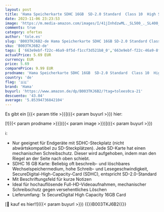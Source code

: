 ```yaml
---
layout: post
title: 'Hama Speicherkarte SDHC 16GB  SD-2.0 Standard  Class 10  High Speed  Datensicherheit dank mechanischem Schreibschutz  Beschriftungsfeld '
date: 2023-11-06 23:23:53
image: 'https://m.media-amazon.com/images/I/41jInhdzwML._SL500_._SL400_.jpg'
comments: true
category: ofertas
author: 'tole.es'
slug: 'B003TKJ6B2-de Hama Speicherkarte SDHC 16GB SD-2.0 Standard Class 10 High...'
sku: 'B003TKJ6B2-de'
tags: [ '663e9ebf-f22c-46a9-8f5d-f1ccf3d521b8_0','663e9ebf-f22c-46a9-8f5d-f1ccf3d521b8_9201','Arborist Merchandising Root','Computer & Zubehör','Datenspeicher','Elektronik & Foto','Externe Datenspeicher','Hama','Hama Gutschein-Aktion','SecureDigital-Cards','Self Service','Special Features Stores','Speicherkarten','a4cbee59-f823-40fe-831a-7de64f655f6f_0','a4cbee59-f823-40fe-831a-7de64f655f6f_5601','hama','🇩🇪', ]
actualPrice: 5.69 EUR
currency: EUR
price: 5.69
comparePrice: 9.99 EUR
prodname: 'Hama Speicherkarte SDHC 16GB  SD-2.0 Standard  Class 10  High Speed  Datensicherheit dank mechanischem Schreibschutz  Beschriftungsfeld '
country: 'de'
flag: '🇩🇪'
brand: 'Hama'
buyurl: 'https://www.amazon.de/dp/B003TKJ6B2/?tag=tolees0ca-21'
descuento: '43.04'
average: '5.85394736842104'
---
```


Es gibt ein [{{< param title >}}]({{< param buyurl >}}) hier:

[![{{< param prodname >}}]({{< param image >}})]({{< param buyurl >}})

ℹ️:

- Nur geeignet für Endgeräte mit SDHC-Steckplatz (nicht abwärtskompatibel zu SD-Steckplätzen). Jede SD-Karte hat einen mechanischen Schreibschutz. Dieser wird aufgehoben, indem man den Riegel an der Seite nach oben schiebt.
- SDHC 16 GB Karte: Beliebig oft beschreib- und löschbares Wechselspeichermedium, hohe Schreib- und Lesegeschwindigkeit, SecureDigital-High-Capacity-Card (SDHC), entspricht SD-2.0-Standard
- Mit Beschriftungsfeld für kurze Notizen
- Ideal für hochauflösende Full-HD-Videoaufnahmen, mechanischer Schreibschutz gegen versehentliches Löschen
- Lieferumfang: 1x SecureDigital High Capacity 16GB Card

[🛒 kauf es hier!!]({{< param buyurl >}})
{{<world>}}B003TKJ6B2{{</world>}}
